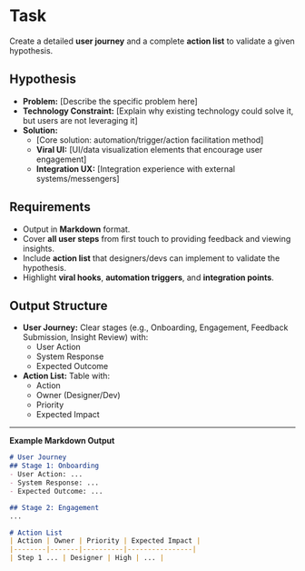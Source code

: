 # Task
Create a detailed **user journey** and a complete **action list** to validate a given hypothesis.

## Hypothesis
- **Problem:** [Describe the specific problem here]  
- **Technology Constraint:** [Explain why existing technology could solve it, but users are not leveraging it]  
- **Solution:**  
  - [Core solution: automation/trigger/action facilitation method]  
  - **Viral UI:** [UI/data visualization elements that encourage user engagement]  
  - **Integration UX:** [Integration experience with external systems/messengers]

## Requirements
- Output in **Markdown** format.
- Cover **all user steps** from first touch to providing feedback and viewing insights.
- Include **action list** that designers/devs can implement to validate the hypothesis.
- Highlight **viral hooks**, **automation triggers**, and **integration points**.

## Output Structure
- **User Journey:** Clear stages (e.g., Onboarding, Engagement, Feedback Submission, Insight Review) with:
  - User Action
  - System Response
  - Expected Outcome
- **Action List:** Table with:
  - Action
  - Owner (Designer/Dev)
  - Priority
  - Expected Impact

---

**Example Markdown Output**

```markdown
# User Journey
## Stage 1: Onboarding
- User Action: ...
- System Response: ...
- Expected Outcome: ...

## Stage 2: Engagement
...

# Action List
| Action | Owner | Priority | Expected Impact |
|--------|-------|----------|----------------|
| Step 1 ... | Designer | High | ... |
